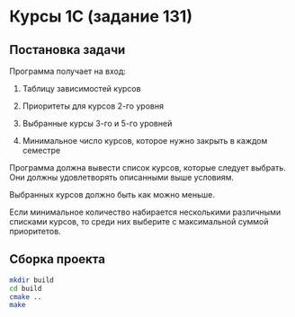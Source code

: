 # Курсы 1С (задание 131)

## Постановка задачи

Программа получает на вход:

1. Таблицу зависимостей курсов

2. Приоритеты для курсов 2-го уровня

3. Выбранные курсы 3-го и 5-го уровней

4. Минимальное число курсов, которое нужно закрыть в каждом семестре

Программа должна вывести список курсов, которые следует выбрать. Они должны удовлетворять описанными выше условиям.

Выбранных курсов должно быть как можно меньше.

Если минимальное количество набирается несколькими различными списками курсов, то среди них выберите с максимальной суммой приоритетов.

## Сборка проекта

```bash
mkdir build
cd build
cmake ..
make
```
